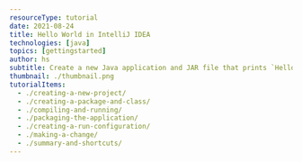 ```yaml
---
resourceType: tutorial
date: 2021-08-24
title: Hello World in IntelliJ IDEA
technologies: [java]
topics: [gettingstarted]
author: hs
subtitle: Create a new Java application and JAR file that prints `Hello World` to the console. 
thumbnail: ./thumbnail.png
tutorialItems:
  - ./creating-a-new-project/
  - ./creating-a-package-and-class/
  - ./compiling-and-running/
  - ./packaging-the-application/
  - ./creating-a-run-configuration/
  - ./making-a-change/
  - ./summary-and-shortcuts/
---
```

